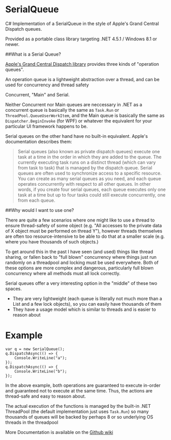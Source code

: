 # SerialQueue
C# Implementation of a SerialQueue in the style of Apple's Grand Central Dispatch queues.

Provided as a portable class library targeting .NET 4.5.1 / Windows 8.1 or newer.

##What is a Serial Queue?

[Apple's Grand Central Dispatch library](https://developer.apple.com/library/ios/documentation/General/Conceptual/ConcurrencyProgrammingGuide/OperationQueues/OperationQueues.html)
provides three kinds of "operation queues".

An operation queue is a lightweight abstraction over a thread, and can be used for concurrency and thread safety

Concurrent, "Main" and Serial.

Neither Concurrent nor Main queues are neccessary in .NET as a concurrent queue is basically the same as `Task.Run` or `ThreadPool.QueueUserWorkItem`, and the Main queue is basically the same as `Dispatcher.BeginInvoke` (for WPF) or whatever the equivalent for your particular UI framework happens to be.

Serial queues on the other hand have no built-in equivalent. Apple's documentation describes them:

 > Serial queues (also known as private dispatch queues) execute one task at a time in the order in which they are added to the queue. The currently executing task runs on a distinct thread (which can vary from task to task) that is managed by the dispatch queue. Serial queues are often used to synchronize access to a specific resource. 
 > You can create as many serial queues as you need, and each queue operates concurrently with respect to all other queues. In other words, if you create four serial queues, each queue executes only one task at a time but up to four tasks could still execute concurrently, one from each queue.

##Why would I want to use one?

There are quite a few scenarios where one might like to use a thread to ensure thread-safety of some object (e.g. "All accesses to the private data of X object must be performed on thread Y"), however threads themselves are often too resource-intensive to be able to do that at a smaller scale (e.g. where you have thousands of such objects.) 

To get around this in the past I have seen (and used) things like thread sharing, or fallen back to "full blown" concurrency where things just run randomly on a threadpool and locking must be used everywhere. Both of these options are more complex and dangerous, particularly full blown concurrency where all methods must all lock correctly.

Serial queues offer a very interesting option in the "middle" of these two spaces.

 - They are very lightweight (each queue is literally not much more than a List and a few lock objects), so you can easily have thousands of them
 - They have a usage model which is similar to threads and is easier to reason about

# Example

    var q = new SerialQueue();
    q.DispatchAsync(() => {
        Console.WriteLine("a");
    });
    q.DispatchAsync(() => {
        Console.WriteLine("b");
    });

In the above example, both operations are guaranteed to execute in-order and guaranteed not to execute at the same time.
Thus, the actions are thread-safe and easy to reason about.

The actual execution of the functions is managed by the built-in .NET ThreadPool (the default implementation just uses `Task.Run`) so many thousands of queues will be backed by perhaps 8 or so underlying OS threads in the threadpool

More Documentation is available on the [Github wiki](https://github.com/borland/SerialQueue/wiki)
